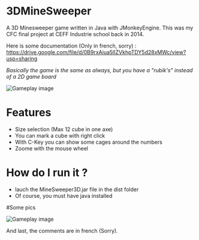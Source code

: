 # 3DMineSweeper
A 3D Minesweeper game written in Java with JMonkeyEngine. This was my CFC final project at CEFF Industrie school back in 2014.

Here is some documentation (Only in french, sorry) : https://drive.google.com/file/d/0B9rxAiua5lIZVkhpTDY5d28xMWc/view?usp=sharing 

*Basically the game is the same as always, but you have a "rubik's" instead of a 2D game board*

![Gameplay image](http://diogoferreira.ch/wp-content/uploads/2016/09/ezgif.com-video-to-gif-2.gif)

# Features
* Size selection (Max 12 cube in one axe)
* You can mark a cube with right click
* With C-Key you can show some cages around the numbers
* Zoome with the mouse wheel


# How do I run it ?
* lauch the MineSweeper3D.jar file in the dist folder
* Of course, you must have java installed

#Some pics

![Gameplay image](http://diogoferreira.ch/wp-content/uploads/2016/03/Screenshot-from-2016-03-18-082051.png)


And last, the comments are in french (Sorry).
